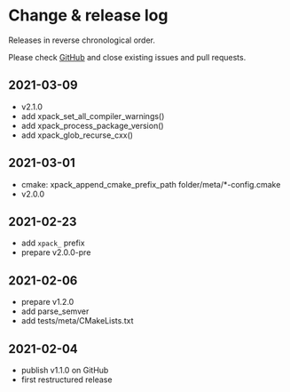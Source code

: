 # Change & release log

Releases in reverse chronological order.

Please check
[GitHub](https://github.com/micro-os-plus/build-helper-xpack/issues/)
and close existing issues and pull requests.

## 2021-03-09

- v2.1.0
- add xpack_set_all_compiler_warnings()
- add xpack_process_package_version()
- add xpack_glob_recurse_cxx()

## 2021-03-01

- cmake: xpack_append_cmake_prefix_path folder/meta/*-config.cmake
- v2.0.0

## 2021-02-23

- add `xpack_` prefix
- prepare v2.0.0-pre

## 2021-02-06

- prepare v1.2.0
- add parse_semver
- add tests/meta/CMakeLists.txt

## 2021-02-04

- publish v1.1.0 on GitHub
- first restructured release
